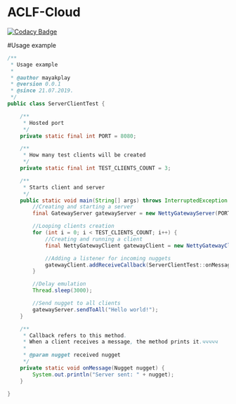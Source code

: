 # ACLF-Cloud

[![Codacy Badge](https://api.codacy.com/project/badge/Grade/977a0481d6ff437db4aef8025dd66931)](https://app.codacy.com/app/mayakplay/ACLF-Cloud?utm_source=github.com&utm_medium=referral&utm_content=mayakplay/ACLF-Cloud&utm_campaign=Badge_Grade_Dashboard)

#Usage example

```java
/**
 * Usage example
 *
 * @author mayakplay
 * @version 0.0.1
 * @since 21.07.2019.
 */
public class ServerClientTest {

    /**
     * Hosted port
     */
    private static final int PORT = 8080;

    /**
     * How many test clients will be created
     */
    private static final int TEST_CLIENTS_COUNT = 3;

    /**
     * Starts client and server
     */
    public static void main(String[] args) throws InterruptedException {
        //Creating and starting a server
        final GatewayServer gatewayServer = new NettyGatewayServer(PORT);

        //Looping clients creation
        for (int i = 0; i < TEST_CLIENTS_COUNT; i++) {
            //Creating and running a client
            final NettyGatewayClient gatewayClient = new NettyGatewayClient("127.0.0.1", PORT, "test");

            //Adding a listener for incoming nuggets
            gatewayClient.addReceiveCallback(ServerClientTest::onMessage);
        }

        //Delay emulation
        Thread.sleep(3000);

        //Send nugget to all clients
        gatewayServer.sendToAll("Hello world!");
    }

    /**
     * Callback refers to this method.
     * When a client receives a message, the method prints it.ччччч
     *
     * @param nugget received nugget
     */
    private static void onMessage(Nugget nugget) {
        System.out.println("Server sent: " + nugget);
    }

}
```
